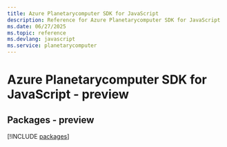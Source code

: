 ```yaml
---
title: Azure Planetarycomputer SDK for JavaScript
description: Reference for Azure Planetarycomputer SDK for JavaScript
ms.date: 06/27/2025
ms.topic: reference
ms.devlang: javascript
ms.service: planetarycomputer
---
```

# Azure Planetarycomputer SDK for JavaScript - preview
## Packages - preview
[!INCLUDE [packages](planetarycomputer-index.md)]
